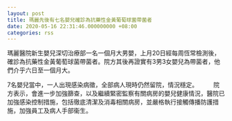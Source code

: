 ```yaml
---
layout: post
title: 瑪麗先後有七名嬰兒確診為抗藥性金黃葡萄球菌帶菌者
date: 2020-05-16 22:31:46.000000000 +08:00
categories: rss
---
```


瑪麗醫院新生嬰兒深切治療部一名一個月大男嬰，上月20日經每周恆常檢測後，確診為抗藥性金黃葡萄球菌帶菌者。院方其後再證實有3男3女嬰兒為帶菌者，他們介乎六日至一個月大。

7名嬰兒當中，一人出現感染病徵，全部病人現時仍然留院，情況穩定。
　　 
院方表示，會進一步加強篩查，以及繼續緊密監察有關病房的嬰兒健康情況，醫院已加強感染控制措施，包括徹底清潔及消毒相關病房，並嚴格執行接觸傳播防護措施，加強員工及病人手部衞生。
